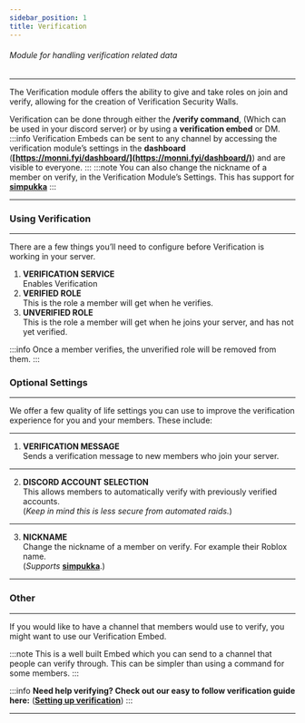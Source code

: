 ```yaml
---
sidebar_position: 1
title: Verification
---
```

###### Module for handling verification related data
***
The Verification module offers the ability to give and take roles on join and verify, allowing for the creation of Verification Security Walls.

Verification can be done through either the **/verify command**, (Which can be used in your discord server) or by using a **verification embed** or DM.
:::info
Verification Embeds can be sent to any channel by accessing the verification module’s settings in the **dashboard** (**[https://monni.fyi/dashboard/](https://monni.fyi/dashboard/)**) and are visible to everyone.
:::
:::note
You can also change the nickname of a member on verify, in the Verification Module’s Settings. This has support for [**simpukka**](https://monni-docs-f7dj.onrender.com/simpukka/)
:::
***
### Using Verification
---
There are a few things you’ll need to configure before Verification is working in your server.
1. **VERIFICATION SERVICE**  
Enables Verification
2. **VERIFIED ROLE**  
This is the role a member will get when he verifies.
3. **UNVERIFIED ROLE**  
This is the role a member will get when he joins your server, and has not yet verified.

:::info
Once a member verifies, the unverified role will be removed from them.
:::

### Optional Settings
---
We offer a few quality of life settings you can use to improve the verification experience for you and your members. These include:

---

1. **VERIFICATION MESSAGE**  
Sends a verification message to new members who join your server.

---

2. **DISCORD ACCOUNT SELECTION**  
This allows members to automatically verify with previously verified accounts.  
(*Keep in mind this is less secure from automated raids.*)

---

3. **NICKNAME**  
Change the nickname of a member on verify. For example their Roblox name.  
(*Supports* [**simpukka**](https://monni-docs-f7dj.onrender.com/simpukka/).)

---

### Other
---
If you would like to have a channel that members would use to verify, you might want to use our Verification Embed.

:::note
This is a well built Embed which you can send to a channel that people can verify through. This can be simpler than using a command for some members.
:::

:::info
**Need help verifying? Check out our easy to follow verification guide here:** (**[Setting up verification](https://monni-docs-f7dj.onrender.com/guides/setting-up-verification)**)
:::
***

